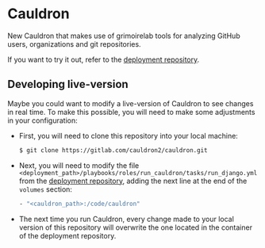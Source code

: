 # Cauldron

New Cauldron that makes use of grimoirelab tools for analyzing GitHub users, organizations and git repositories.

If you want to try it out, refer to the [deployment repository](https://gitlab.com/cauldron2/deployment).

## Developing live-version

Maybe you could want to modify a live-version of Cauldron to see changes in real time. To make this possible, you will need to make some adjustments in your configuration:

- First, you will need to clone this repository into your local machine:

  ```bash
  $ git clone https://gitlab.com/cauldron2/cauldron.git
  ```

- Next, you will need to modify the file `<deployment_path>/playbooks/roles/run_cauldron/tasks/run_django.yml` from the [deployment repository](https://gitlab.com/cauldron2/deployment), adding the next line at the end of the `volumes` section:

  ```bash
  - "<cauldron_path>:/code/cauldron"
  ```

- The next time you run Cauldron, every change made to your local version of this repository will overwrite the one located in the container of the deployment repository.
